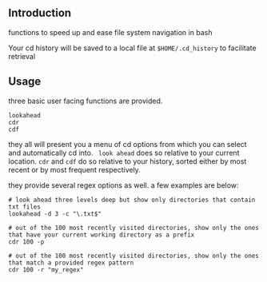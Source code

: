 
## Introduction
functions to speed up and ease file system navigation in bash

Your cd history will be saved to a local file at `$HOME/.cd_history` to facilitate retrieval

## Usage
 three basic user facing functions are provided.

```
lookahead
cdr
cdf
```

they all will present you a menu of cd options from which you can select and automatically cd into. ` look ahead` does so relative to your current location. `cdr` and `cdf` do so relative to your history, sorted either by most recent or by most frequent respectively.

they provide several regex options as well. a few examples are below:

```
# look ahead three levels deep but show only directories that contain txt files
lookahead -d 3 -c "\.txt$"

# out of the 100 most recently visited directories, show only the ones that have your current working directory as a prefix
cdr 100 -p

# out of the 100 most recently visited directories, show only the ones that match a provided regex pattern
cdr 100 -r "my_regex"
```





